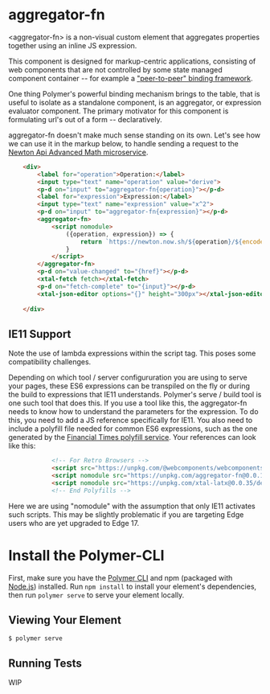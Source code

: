 # aggregator-fn

\<aggregator-fn\> is a non-visual custom element that aggregates properties together using an inline JS expression.

This component is designed for markup-centric applications, consisting of web components that are not controlled by some state managed component container -- for example a ["peer-to-peer" binding framework](https://www.webcomponents.org/element/p-d.p-u).

One thing Polymer's powerful binding mechanism brings to the table, that is useful to isolate as a standalone component, is an aggregator, or expression evaluator component.  The primary motivator for this component is formulating url's out of a form -- declaratively.

aggregator-fn doesn't make much sense standing on its own.  Let's see how we can use it in the markup below, to handle sending a request to the [Newton Api Advanced Math microservice](https://newton.now.sh/).

```html
    <div>
        <label for="operation">Operation:</label>
        <input type="text" name="operation" value="derive">
        <p-d on="input" to="aggregator-fn{operation}"></p-d>
        <label for="expression">Expression:</label>
        <input type="text" name="expression" value="x^2">
        <p-d on="input" to="aggregator-fn{expression}"></p-d>
        <aggregator-fn>
            <script nomodule>
                ({operation, expression}) => {
                    return `https://newton.now.sh/${operation}/${encodeURI(expression)}`
                }  
            </script>
        </aggregator-fn>
        <p-d on="value-changed" to="{href}"></p-d>
        <xtal-fetch fetch></xtal-fetch>
        <p-d on="fetch-complete" to="{input}"></p-d>
        <xtal-json-editor options="{}" height="300px"></xtal-json-editor>
        
    </div>
```

<!--
```
<custom-element-demo>
  <template>
      <div>
        <label for="operation">Operation:</label>
        <input type="text" name="operation" value="derive">
        <p-d on="input" to="aggregator-fn{operation}"></p-d>
        <label for="expression">Expression:</label>
        <input type="text" name="expression" value="x^2">
        <p-d on="input" to="aggregator-fn{expression}"></p-d>
        <aggregator-fn>
            <script nomodule>
                ({operation, expression}) => {
                    return `https://newton.now.sh/${operation}/${encodeURI(expression)}`
                }  
            </script>
        </aggregator-fn>
        <p-d on="value-changed" to="{href}"></p-d>
        <xtal-fetch fetch></xtal-fetch>
        <p-d on="fetch-complete" to="{input}"></p-d>
        <xtal-json-editor options="{}" height="300px"></xtal-json-editor>
        
        <script type="module" src="https://unpkg.com/aggregator-fn@0.0.1/aggregator-fn.js?module"></script>
        <script type="module" src="https://unpkg.com/xtal-fetch@0.0.47/xtal-fetch.js"></script>
        <script type="module" src="https://unpkg.com/p-d.p-u@0.0.69/p-d.p-u.js"></script>
        <script type="module" src="https://unpkg.com/xtal-json-editor@0.0.29/xtal-json-editor.js"></script>
    </div>

    </template>
</custom-element-demo>
```
-->

## IE11 Support

Note the use of lambda expressions within the script tag.  This poses some compatibility challenges.

Depending on which tool / server configururation you are using to serve your pages, these ES6 expressions can be transpiled on the fly or during the build to expressions that IE11 understands.  Polymer's serve / build tool is one such tool that does this.  If you use a tool like this, the aggregator-fn needs to know how to understand the parameters for the expression.  To do this, you need to add a JS reference specifically for IE11.  You also need to include a polyfill file needed for common ES6 expressions, such as the one generated by the [Financial Times polyfill service](https://polyfill.io/v2/docs/).  Your references can look like this:

```html
            <!-- For Retro Browsers -->
            <script src="https://unpkg.com/@webcomponents/webcomponentsjs/webcomponents-loader.js"></script>
            <script nomodule src="https://unpkg.com/aggregator-fn@0.0.1/IE11-polyfill.js"></script>
            <script nomodule src="https://unpkg.com/xtal-latx@0.0.35/destruct.IE11.js"></script>
            <!-- End Polyfills -->
```

Here we are using "nomodule" with the assumption that only IE11 activates such scripts.  This may be slightly problematic if you are targeting Edge users who are yet upgraded to Edge 17.

# Install the Polymer-CLI

First, make sure you have the [Polymer CLI](https://www.npmjs.com/package/polymer-cli) and npm (packaged with [Node.js](https://nodejs.org)) installed. Run `npm install` to install your element's dependencies, then run `polymer serve` to serve your element locally.

## Viewing Your Element

```
$ polymer serve
```

## Running Tests

WIP
